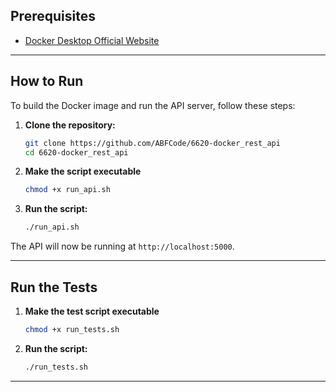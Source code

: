 
## Prerequisites

-   [Docker Desktop Official Website](https://www.docker.com/products/docker-desktop)

---

## How to Run

To build the Docker image and run the API server, follow these steps:

1.  **Clone the repository:**
    ```sh
    git clone https://github.com/ABFCode/6620-docker_rest_api
    cd 6620-docker_rest_api
    ```

2.  **Make the script executable** 
    ```sh
    chmod +x run_api.sh
    ```

3.  **Run the script:**
    ```sh
    ./run_api.sh
    ```

The API will now be running at `http://localhost:5000`. 

---

## Run the Tests

1.  **Make the test script executable**
    ```sh
    chmod +x run_tests.sh
    ```

2.  **Run the script:**
    ```sh
    ./run_tests.sh
    ```

---
